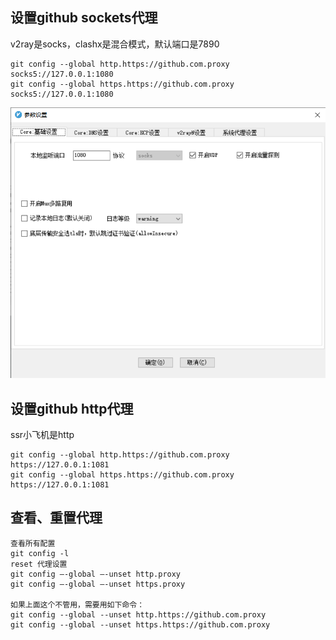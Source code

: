 ## 设置github sockets代理

v2ray是socks，clashx是混合模式，默认端口是7890

```
git config --global http.https://github.com.proxy socks5://127.0.0.1:1080
git config --global https.https://github.com.proxy socks5://127.0.0.1:1080
```

![image-20211023092421889](Imag/image-20211023092421889.png)

## 设置github http代理

ssr小飞机是http

```
git config --global http.https://github.com.proxy https://127.0.0.1:1081
git config --global https.https://github.com.proxy https://127.0.0.1:1081
```

## 查看、重置代理

```
查看所有配置
git config -l
reset 代理设置
git config –-global –-unset http.proxy
git config –-global –-unset https.proxy

如果上面这个不管用，需要用如下命令：
git config --global --unset http.https://github.com.proxy
git config --global --unset https.https://github.com.proxy
```





